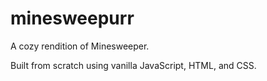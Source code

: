 # minesweepurr
A cozy rendition of Minesweeper.

Built from scratch using vanilla JavaScript, HTML, and CSS.
